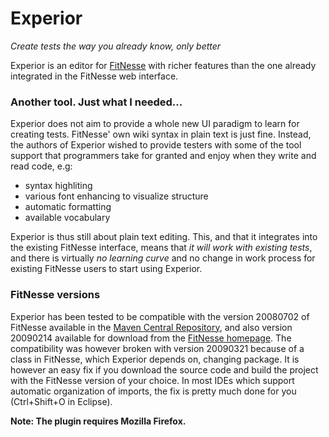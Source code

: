 # Experior #

_Create tests the way you already know, only better_

Experior is an editor for [FitNesse](http://fitnesse.org/) with richer features than the one already integrated in the FitNesse web interface.




### Another tool. Just what I needed... ###

Experior does not aim to provide a whole new UI paradigm to learn for creating tests. FitNesse' own wiki syntax in plain text is just fine. Instead, the authors of Experior wished to provide testers with some of the tool support that programmers take for granted and enjoy when they write and read code, e.g:
  * syntax highliting
  * various font enhancing to visualize structure
  * automatic formatting
  * available vocabulary

Experior is thus still about plain text editing. This, and that it integrates into the existing FitNesse interface, means that _it will work with existing tests_, and there is virtually _no learning curve_ and no change in work process for existing FitNesse users to start using Experior.



### FitNesse versions ###

Experior has been tested to be compatible with the version 20080702 of FitNesse available in the [Maven Central Repository](http://repo1.maven.org/maven2/org/fitnesse/fitnesse/20080702/), and also version 20090214 available for download from the [FitNesse homepage](http://fitnesse.org/FrontPage.FitNesseDevelopment.DownLoad). The compatibility was however broken with version 20090321 because of a class in FitNesse, which Experior depends on, changing package. It is however an easy fix if you download the source code and build the project with the FitNesse version of your choice. In most IDEs which support automatic organization of imports, the fix is pretty much done for you (Ctrl+Shift+O in Eclipse).

**Note: The plugin requires Mozilla Firefox.**